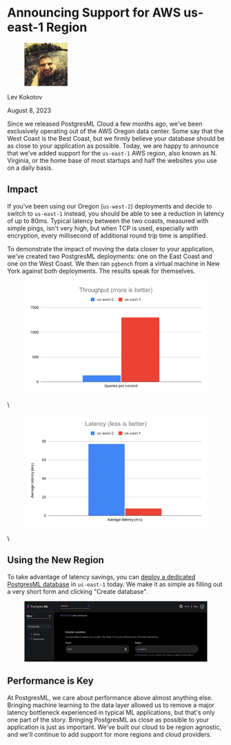 # Announcing Support for AWS us-east-1 Region

<div align="left">

<figure><img src=".gitbook/assets/lev.jpg" alt="Author" width="100"><figcaption></figcaption></figure>

</div>

Lev Kokotov

August 8, 2023

Since we released PostgresML Cloud a few months ago, we've been exclusively operating out of the AWS Oregon data center. Some say that the West Coast is the Best Coast, but we firmly believe your database should be as close to your application as possible. Today, we are happy to announce that we've added support for the `us-east-1` AWS region, also known as N. Virginia, or the home base of most startups and half the websites you use on a daily basis.

## Impact

If you've been using our Oregon (`us-west-2`) deployments and decide to switch to `us-east-1` instead, you should be able to see a reduction in latency of up to 80ms. Typical latency between the two coasts, measured with simple pings, isn't very high, but when TCP is used, especially with encryption, every millisecond of additional round trip time is amplified.

To demonstrate the impact of moving the data closer to your application, we've created two PostgresML deployments: one on the East Coast and one on the West Coast. We then ran `pgbench` from a virtual machine in New York against both deployments. The results speak for themselves.

<figure><img src=".gitbook/assets/image (8).png" alt=""><figcaption></figcaption></figure>

\


<figure><img src=".gitbook/assets/image (9).png" alt=""><figcaption></figcaption></figure>

\


## Using the New Region

To take advantage of latency savings, you can [deploy a dedicated PostgresML database](https://postgresml.org/signup) in `us-east-1` today. We make it as simple as filling out a very short form and clicking "Create database".

<figure><img src=".gitbook/assets/image (10).png" alt=""><figcaption></figcaption></figure>

## Performance is Key

At PostgresML, we care about performance above almost anything else. Bringing machine learning to the data layer allowed us to remove a major latency bottleneck experienced in typical ML applications, but that's only one part of the story. Bringing PostgresML as close as possible to your application is just as important. We've built our cloud to be region agnostic, and we'll continue to add support for more regions and cloud providers.
